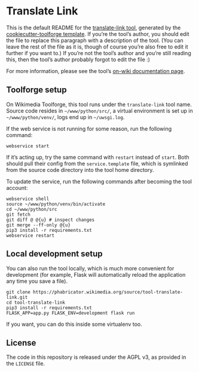 # Translate Link

This is the default README for the [translate-link tool](https://translate-link.toolforge.org/),
generated by the [cookiecutter-toolforge template](https://github.com/lucaswerkmeister/cookiecutter-toolforge).
If you’re the tool’s author, you should edit the file to replace this paragraph with a description of the tool.
(You can leave the rest of the file as it is,
though of course you’re also free to edit it further if you want to.)
If you’re not the tool’s author and you’re still reading this,
then the tool’s author probably forgot to edit the file :)

For more information,
please see the tool’s [on-wiki documentation page](https://meta.wikimedia.org/wiki/User:Lucas_Werkmeister/Translate_Link).

## Toolforge setup

On Wikimedia Toolforge, this tool runs under the `translate-link` tool name.
Source code resides in `~/www/python/src/`,
a virtual environment is set up in `~/www/python/venv/`,
logs end up in `~/uwsgi.log`.

If the web service is not running for some reason, run the following command:
```
webservice start
```
If it’s acting up, try the same command with `restart` instead of `start`.
Both should pull their config from the `service.template` file,
which is symlinked from the source code directory into the tool home directory.

To update the service, run the following commands after becoming the tool account:
```
webservice shell
source ~/www/python/venv/bin/activate
cd ~/www/python/src
git fetch
git diff @ @{u} # inspect changes
git merge --ff-only @{u}
pip3 install -r requirements.txt
webservice restart
```

## Local development setup

You can also run the tool locally, which is much more convenient for development
(for example, Flask will automatically reload the application any time you save a file).

```
git clone https://phabricator.wikimedia.org/source/tool-translate-link.git
cd tool-translate-link
pip3 install -r requirements.txt
FLASK_APP=app.py FLASK_ENV=development flask run
```

If you want, you can do this inside some virtualenv too.

## License

The code in this repository is released under the AGPL v3, as provided in the `LICENSE` file.
